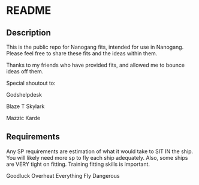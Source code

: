 # README

## Description
This is the public repo for Nanogang fits, intended for use in Nanogang.
Please feel free to share these fits and the ideas within them.

Thanks to my friends who have provided fits, and allowed me to bounce ideas off them.

Special shoutout to:

Godshelpdesk

Blaze T Skylark

Mazzic Karde

## Requirements
Any SP requirements are estimation of what it would take to SIT IN the ship.
You will likely need more sp to fly each ship adequately.
Also, some ships are VERY tight on fitting.
Training fitting skills is important.

Goodluck
Overheat Everything
Fly Dangerous
